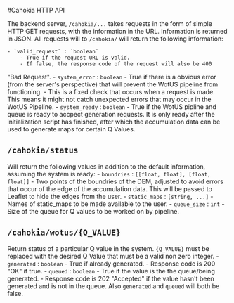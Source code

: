 #Cahokia HTTP API

The backend server, `/cahokia/...` takes requests in the form of simple HTTP
GET requests, with the information in the URL.
Information is returned in JSON. All requests will to `/cahokia/` will return
the following information:

    - `valid_request` : `boolean`
        - True if the request URL is valid.
        - If false, the response code of the request will also be 400
"Bad Request".
    - `system_error` : `boolean`
        - True if there is a obvious error (from the server's perspective)
that will prevent the WotUS pipeline from functioning.
        - This is a fixed check that occurs when a request is made. This means
it might not catch unexpected errors that may occur in the WotUS Pipeline.
    - `system_ready` : `boolean`
        - True if the WotUS pipline and queue is ready to accpect generation
requests. It is only ready after the initialization script has finished, after
which the accumulation data can be used to generate maps for certain Q Values.

## `/cahokia/status`
Will return the following values in addition to the default information,
assuming the system is ready:
    - `boundries` : `[[float, float], [float, float]]`
        - Two points of the boundries of the DEM, adjusted to avoid errors
that occur of the edge of the accumulation data. This will be passed to
Leaflet to hide the edges from the user.
    - `static_maps` : `[string, ...]`
        - Names of static_maps to be made available to the user.
    - `queue_size` : `int`
        - Size of the queue for Q values to be worked on by pipeline.

## `/cahokia/wotus/{Q_VALUE}`
Return status of a particular Q value in the system.
`{Q_VALUE}` must be replaced with the desired Q Value that must be a
valid non zero integer.
    - `generated` : `boolean`
        - True if already generated.
        - Response code is 200 "OK" if true.
    - `queued` : `boolean`
        - True if the value is the the queue/being generated.
    - Response code is 202 "Accepted" if the value hasn't been generated
and is not in the queue. Also `generated` and `queued` will both be false.
    
